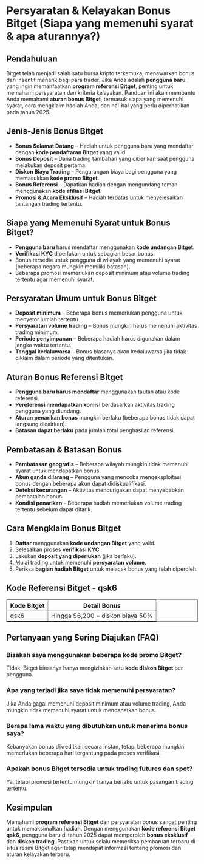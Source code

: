 <h1>Persyaratan & Kelayakan Bonus Bitget (Siapa yang memenuhi syarat & apa aturannya?)</h1>

<h2>Pendahuluan</h2>
<p>Bitget telah menjadi salah satu bursa kripto terkemuka, menawarkan bonus dan insentif menarik bagi para trader. Jika Anda adalah <strong>pengguna baru</strong> yang ingin memanfaatkan <strong>program referensi Bitget</strong>, penting untuk memahami persyaratan dan kriteria kelayakan. Panduan ini akan membantu Anda memahami <strong>aturan bonus Bitget</strong>, termasuk siapa yang memenuhi syarat, cara mengklaim hadiah Anda, dan hal-hal yang perlu diperhatikan pada tahun 2025.</p>

<h2>Jenis-Jenis Bonus Bitget</h2>
<ul>
    <li><strong>Bonus Selamat Datang</strong> – Hadiah untuk pengguna baru yang mendaftar dengan <strong>kode pendaftaran Bitget</strong> yang valid.</li>
    <li><strong>Bonus Deposit</strong> – Dana trading tambahan yang diberikan saat pengguna melakukan deposit pertama.</li>
    <li><strong>Diskon Biaya Trading</strong> – Pengurangan biaya bagi pengguna yang memasukkan <strong>kode promo Bitget</strong>.</li>
    <li><strong>Bonus Referensi</strong> – Dapatkan hadiah dengan mengundang teman menggunakan <strong>kode afiliasi Bitget</strong>.</li>
    <li><strong>Promosi & Acara Eksklusif</strong> – Hadiah terbatas untuk menyelesaikan tantangan trading tertentu.</li>
</ul>

<h2>Siapa yang Memenuhi Syarat untuk Bonus Bitget?</h2>
<ul>
    <li><strong>Pengguna baru</strong> harus mendaftar menggunakan <strong>kode undangan Bitget</strong>.</li>
    <li><strong>Verifikasi KYC</strong> diperlukan untuk sebagian besar bonus.</li>
    <li>Bonus tersedia untuk pengguna di wilayah yang memenuhi syarat (beberapa negara mungkin memiliki batasan).</li>
    <li>Beberapa promosi memerlukan deposit minimum atau volume trading tertentu agar memenuhi syarat.</li>
</ul>

<h2>Persyaratan Umum untuk Bonus Bitget</h2>
<ul>
    <li><strong>Deposit minimum</strong> – Beberapa bonus memerlukan pengguna untuk menyetor jumlah tertentu.</li>
    <li><strong>Persyaratan volume trading</strong> – Bonus mungkin harus memenuhi aktivitas trading minimum.</li>
    <li><strong>Periode penyimpanan</strong> – Beberapa hadiah harus digunakan dalam jangka waktu tertentu.</li>
    <li><strong>Tanggal kedaluwarsa</strong> – Bonus biasanya akan kedaluwarsa jika tidak diklaim dalam periode yang ditentukan.</li>
</ul>

<h2>Aturan Bonus Referensi Bitget</h2>
<ul>
    <li><strong>Pengguna baru harus mendaftar</strong> menggunakan tautan atau kode referensi.</li>
    <li><strong>Pereferensi mendapatkan komisi</strong> berdasarkan aktivitas trading pengguna yang diundang.</li>
    <li><strong>Aturan penarikan bonus</strong> mungkin berlaku (beberapa bonus tidak dapat langsung dicairkan).</li>
    <li><strong>Batasan dapat berlaku</strong> pada jumlah total penghasilan referensi.</li>
</ul>

<h2>Pembatasan & Batasan Bonus</h2>
<ul>
    <li><strong>Pembatasan geografis</strong> – Beberapa wilayah mungkin tidak memenuhi syarat untuk mendapatkan bonus.</li>
    <li><strong>Akun ganda dilarang</strong> – Pengguna yang mencoba mengeksploitasi bonus dengan beberapa akun dapat didiskualifikasi.</li>
    <li><strong>Deteksi kecurangan</strong> – Aktivitas mencurigakan dapat menyebabkan pembatalan bonus.</li>
    <li><strong>Kondisi penarikan</strong> – Beberapa hadiah memerlukan volume trading tertentu sebelum dapat ditarik.</li>
</ul>

<h2>Cara Mengklaim Bonus Bitget</h2>
<ol>
    <li><strong>Daftar</strong> menggunakan <strong>kode undangan Bitget</strong> yang valid.</li>
    <li>Selesaikan proses <strong>verifikasi KYC</strong>.</li>
    <li>Lakukan <strong>deposit yang diperlukan</strong> (jika berlaku).</li>
    <li>Mulai trading untuk memenuhi <strong>persyaratan volume</strong>.</li>
    <li>Periksa <strong>bagian hadiah Bitget</strong> untuk melacak bonus yang telah diperoleh.</li>
</ol>

<h2>Kode Referensi Bitget - qsk6</h2>
<table border="1">
    <tr>
        <th>Kode Bitget</th>
        <th>Detail Bonus</th>
    </tr>
    <tr>
        <td>qsk6</td>
        <td>Hingga $6,200 + diskon biaya 50%</td>
    </tr>
</table>

<h2>Pertanyaan yang Sering Diajukan (FAQ)</h2>

<h3>Bisakah saya menggunakan beberapa kode promo Bitget?</h3>
<p>Tidak, Bitget biasanya hanya mengizinkan satu <strong>kode diskon Bitget</strong> per pengguna.</p>

<h3>Apa yang terjadi jika saya tidak memenuhi persyaratan?</h3>
<p>Jika Anda gagal memenuhi deposit minimum atau volume trading, Anda mungkin tidak memenuhi syarat untuk mendapatkan bonus.</p>

<h3>Berapa lama waktu yang dibutuhkan untuk menerima bonus saya?</h3>
<p>Kebanyakan bonus dikreditkan secara instan, tetapi beberapa mungkin memerlukan beberapa hari tergantung pada proses verifikasi.</p>

<h3>Apakah bonus Bitget tersedia untuk trading futures dan spot?</h3>
<p>Ya, tetapi promosi tertentu mungkin hanya berlaku untuk pasangan trading tertentu.</p>

<h2>Kesimpulan</h2>
<p>Memahami <strong>program referensi Bitget</strong> dan persyaratan bonus sangat penting untuk memaksimalkan hadiah. Dengan menggunakan <strong>kode referensi Bitget qsk6</strong>, pengguna baru di tahun 2025 dapat memperoleh <strong>bonus eksklusif</strong> dan <strong>diskon trading</strong>. Pastikan untuk selalu memeriksa pembaruan terbaru di situs resmi Bitget agar tetap mendapat informasi tentang promosi dan aturan kelayakan terbaru.</p>
